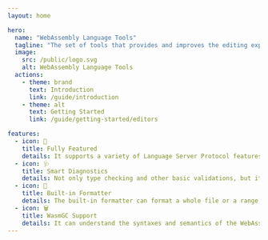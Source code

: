 ```yaml
---
layout: home

hero:
  name: "WebAssembly Language Tools"
  tagline: "The set of tools that provides and improves the editing experience of WebAssembly Text Format."
  image:
    src: /public/logo.svg
    alt: WebAssembly Language Tools
  actions:
    - theme: brand
      text: Introduction
      link: /guide/introduction
    - theme: alt
      text: Getting Started
      link: /guide/getting-started/editors

features:
  - icon: 🎨
    title: Fully Featured
    details: It supports a variety of Language Server Protocol features, from code completion and go to definition to inlay hint and call hierarchy.
  - icon: 🩺
    title: Smart Diagnostics
    details: Not only type checking and other basic validations, but it can also catch unused items, unreachable code, mutation detection and other potential issues.
  - icon: 🔮
    title: Built-in Formatter
    details: The built-in formatter can format a whole file or a range of code, even there're syntax errors.
  - icon: 🗑️
    title: WasmGC Support
    details: It can understand the syntaxes and semantics of the WebAssembly Garbage Collection proposal.
---
```

